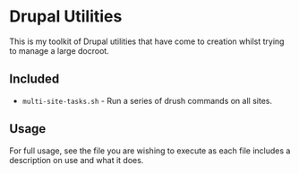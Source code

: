 # Drupal Utilities

This is my toolkit of Drupal utilities that have come to creation whilst trying
to manage a large docroot.

## Included

* `multi-site-tasks.sh` - Run a series of drush commands on all sites.

## Usage

For full usage, see the file you are wishing to execute as each file includes a
description on use and what it does.

